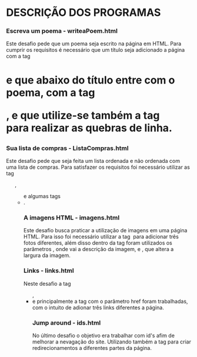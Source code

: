 # DESCRIÇÃO DOS PROGRAMAS #

### Escreva um poema - writeaPoem.html ###

Este desafio pede que um poema seja escrito na página em HTML. Para cumprir os requisitos é necessário que um título seja adicionado a página com a tag <h1> e que abaixo do título entre com o poema, com a tag <p>, e que utilize-se também a tag <br> para realizar as quebras de linha.

### Sua lista de compras - ListaCompras.html ###

Este desafio pede que seja feita um lista ordenada e não ordenada com uma lista de compras. Para satisfazer os requisitos foi necessário utilizar as tag <ol>, <ul> e algumas tags <li>.

### A imagens HTML - imagens.html ###

Este desafio busca praticar a utilização de imagens em uma página HTML. Para isso foi necessário utilizar a tag <img> para adicionar três fotos diferentes, além disso dentro da tag foram utilizados os parâmetros <alt>, onde vai a descrição da imagem, e <width>, que altera a largura da imagem.

### Links - links.html ###

Neste desafio a tag <ul>, <li> e principalmente a tag <a> com o parâmetro href foram trabalhadas, com o intuito de adionar três links diferentes a página.

### Jump around - ids.html ###

No último desafio o objetivo era trabalhar com id's afim de melhorar a nevagação do site. Utilizando também a tag <a> para criar redirecionamentos a diferentes partes da página.